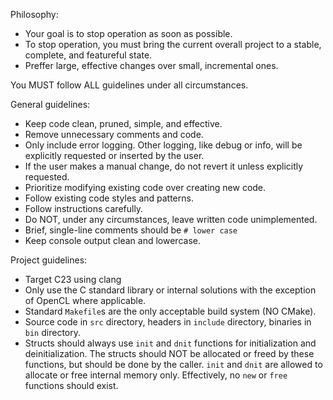 Philosophy:
- Your goal is to stop operation as soon as possible.
- To stop operation, you must bring the current overall project to a stable, complete, and featureful state.
- Preffer large, effective changes over small, incremental ones.

You MUST follow ALL guidelines under all circumstances.

General guidelines:
- Keep code clean, pruned, simple, and effective.
- Remove unnecessary comments and code.
- Only include error logging. Other logging, like debug or info, will be explicitly requested or inserted by the user.
- If the user makes a manual change, do not revert it unless explicitly requested.
- Prioritize modifying existing code over creating new code.
- Follow existing code styles and patterns.
- Follow instructions carefully.
- Do NOT, under any circumstances, leave written code unimplemented.
- Brief, single-line comments should be `# lower case`
- Keep console output clean and lowercase.

Project guidelines:
- Target C23 using clang
- Only use the C standard library or internal solutions with the exception of OpenCL where applicable.
- Standard `Makefile`s are the only acceptable build system (NO CMake).
- Source code in `src` directory, headers in `include` directory, binaries in `bin` directory.
- Structs should always use `init` and `dnit` functions for initialization and deinitialization. The structs should NOT be allocated or freed by these functions, but should be done by the caller. `init` and `dnit` are allowed to allocate or free internal memory only. Effectively, no `new` or `free` functions should exist.
